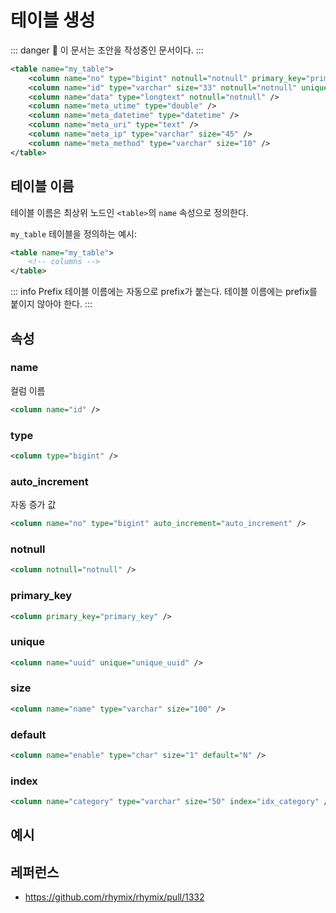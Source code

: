 # 테이블 생성

::: danger
🚧 이 문서는 초안을 작성중인 문서이다.
:::

```xml
<table name="my_table">
    <column name="no" type="bigint" notnull="notnull" primary_key="primary_key" auto_increment="auto_increment" />
    <column name="id" type="varchar" size="33" notnull="notnull" unique="unique_id" />
    <column name="data" type="longtext" notnull="notnull" />
    <column name="meta_utime" type="double" />
    <column name="meta_datetime" type="datetime" />
    <column name="meta_uri" type="text" />
    <column name="meta_ip" type="varchar" size="45" />
    <column name="meta_method" type="varchar" size="10" />
</table>
```

## 테이블 이름

테이블 이름은 최상위 노드인 `<table>`의 `name` 속성으로 정의한다.

`my_table` 테이블을 정의하는 예시:

```xml
<table name="my_table">
    <!-- columns -->
</table>
```

::: info Prefix
테이블 이름에는 자동으로 prefix가 붙는다. 테이블 이름에는 prefix를 붙이지 않아야 한다.
:::

## 속성

### name

컬럼 이름

```xml
<column name="id" />
```

### type

```xml
<column type="bigint" />
```

### auto_increment

자동 증가 값

```xml
<column name="no" type="bigint" auto_increment="auto_increment" />
```

### notnull

```xml
<column notnull="notnull" />
```

### primary_key

```xml
<column primary_key="primary_key" />
```

### unique

```xml
<column name="uuid" unique="unique_uuid" />
```

### size

```xml
<column name="name" type="varchar" size="100" />
```

### default

```xml
<column name="enable" type="char" size="1" default="N" />
```

### index

```xml
<column name="category" type="varchar" size="50" index="idx_category" />
```

## 예시

## 레퍼런스

- https://github.com/rhymix/rhymix/pull/1332
